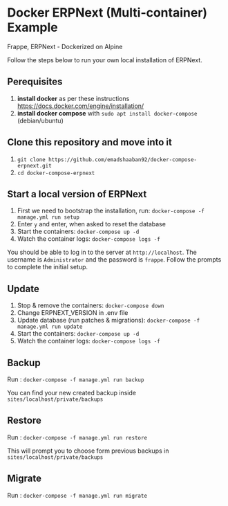 # Docker ERPNext (Multi-container) Example

Frappe, ERPNext - Dockerized on Alpine

Follow the steps below to run your own local installation of ERPNext.

## Perequisites

1. **install docker** as per these instructions https://docs.docker.com/engine/installation/
2. **install docker compose** with `sudo apt install docker-compose` (debian/ubuntu)

## Clone this repository and move into it

1. `git clone https://github.com/emadshaaban92/docker-compose-erpnext.git`  
2. `cd docker-compose-erpnext`

## Start a local version of ERPNext

1. First we need to bootstrap the installation, run: `docker-compose -f manage.yml run setup`
2. Enter `y` and enter, when asked to reset the database
3. Start the containers: `docker-compose up -d`
4. Watch the container logs: `docker-compose logs -f`

You should be able to log in to the server at `http://localhost`. The username is `Administrator` and the password is `frappe`. Follow the prompts to complete the initial setup.


## Update

1. Stop & remove the containers: `docker-compose down`
2. Change ERPNEXT_VERSION in .env file
3. Update database (run patches & migrations): `docker-compose -f manage.yml run update`
4. Start the containers: `docker-compose up -d`
5. Watch the container logs: `docker-compose logs -f`


## Backup

Run : `docker-compose -f manage.yml run backup`

You can find your new created backup inside `sites/localhost/private/backups`


## Restore

Run : `docker-compose -f manage.yml run restore`

This will prompt you to choose form previous backups in `sites/localhost/private/backups`


## Migrate

Run : `docker-compose -f manage.yml run migrate`
